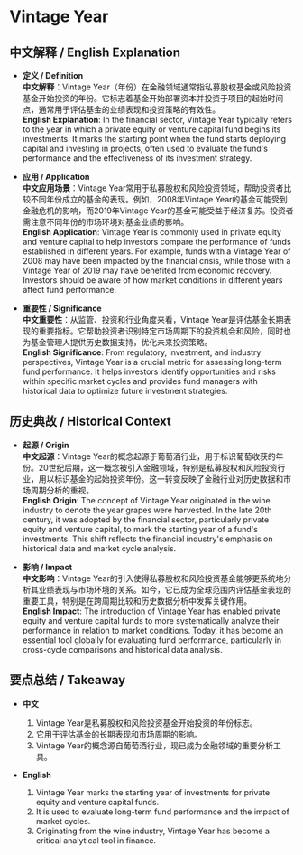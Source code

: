 # Vintage Year

## 中文解释 / English Explanation

* **定义 / Definition**  
  **中文解释**：Vintage Year（年份）在金融领域通常指私募股权基金或风险投资基金开始投资的年份。它标志着基金开始部署资本并投资于项目的起始时间点，通常用于评估基金的业绩表现和投资策略的有效性。  
  **English Explanation**: In the financial sector, Vintage Year typically refers to the year in which a private equity or venture capital fund begins its investments. It marks the starting point when the fund starts deploying capital and investing in projects, often used to evaluate the fund's performance and the effectiveness of its investment strategy.

* **应用 / Application**  
  **中文应用场景**：Vintage Year常用于私募股权和风险投资领域，帮助投资者比较不同年份成立的基金的表现。例如，2008年Vintage Year的基金可能受到金融危机的影响，而2019年Vintage Year的基金可能受益于经济复苏。投资者需注意不同年份的市场环境对基金业绩的影响。  
  **English Application**: Vintage Year is commonly used in private equity and venture capital to help investors compare the performance of funds established in different years. For example, funds with a Vintage Year of 2008 may have been impacted by the financial crisis, while those with a Vintage Year of 2019 may have benefited from economic recovery. Investors should be aware of how market conditions in different years affect fund performance.

* **重要性 / Significance**  
  **中文重要性**：从监管、投资和行业角度来看，Vintage Year是评估基金长期表现的重要指标。它帮助投资者识别特定市场周期下的投资机会和风险，同时也为基金管理人提供历史数据支持，优化未来投资策略。  
  **English Significance**: From regulatory, investment, and industry perspectives, Vintage Year is a crucial metric for assessing long-term fund performance. It helps investors identify opportunities and risks within specific market cycles and provides fund managers with historical data to optimize future investment strategies.

## 历史典故 / Historical Context

* **起源 / Origin**  
  **中文起源**：Vintage Year的概念起源于葡萄酒行业，用于标识葡萄收获的年份。20世纪后期，这一概念被引入金融领域，特别是私募股权和风险投资行业，用以标识基金的起始投资年份。这一转变反映了金融行业对历史数据和市场周期分析的重视。  
  **English Origin**: The concept of Vintage Year originated in the wine industry to denote the year grapes were harvested. In the late 20th century, it was adopted by the financial sector, particularly private equity and venture capital, to mark the starting year of a fund's investments. This shift reflects the financial industry's emphasis on historical data and market cycle analysis.

* **影响 / Impact**  
  **中文影响**：Vintage Year的引入使得私募股权和风险投资基金能够更系统地分析其业绩表现与市场环境的关系。如今，它已成为全球范围内评估基金表现的重要工具，特别是在跨周期比较和历史数据分析中发挥关键作用。  
  **English Impact**: The introduction of Vintage Year has enabled private equity and venture capital funds to more systematically analyze their performance in relation to market conditions. Today, it has become an essential tool globally for evaluating fund performance, particularly in cross-cycle comparisons and historical data analysis.

## 要点总结 / Takeaway

* **中文**  
  1. Vintage Year是私募股权和风险投资基金开始投资的年份标志。
  2. 它用于评估基金的长期表现和市场周期的影响。
  3. Vintage Year的概念源自葡萄酒行业，现已成为金融领域的重要分析工具。

* **English**  
  1. Vintage Year marks the starting year of investments for private equity and venture capital funds.
  2. It is used to evaluate long-term fund performance and the impact of market cycles.
  3. Originating from the wine industry, Vintage Year has become a critical analytical tool in finance.